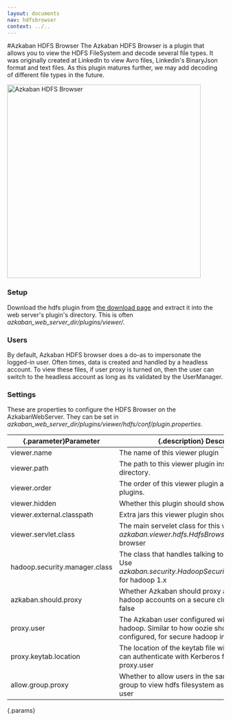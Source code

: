 ```yaml
---
layout: documents
nav: hdfsbrowser
context: ../..
---
```

#Azkaban HDFS Browser
The Azkaban HDFS Browser is a plugin that allows you to view the HDFS FileSystem and decode several file types.
It was originally created at LinkedIn to view Avro files, Linkedin's BinaryJson format and text files. As this
plugin matures further, we may add decoding of different file types in the future.

<img class="shadowimg" title="Azkaban HDFS Browser" src="./images/hdfsbrowser.png" ALT="Azkaban HDFS Browser" width="450" />

### Setup
Download the hdfs plugin from [the download page](../../downloads.html) and extract it into the web server's plugin's directory.
This is often _azkaban\_web\_server\_dir/plugins/viewer/_.

### Users
By default, Azkaban HDFS browser does a do-as to impersonate the logged-in user. Often times, data is created and handled by
a headless account. To view these files, if user proxy is turned on, then the user can switch to the headless account as long
as its validated by the UserManager.

### Settings

These are properties to configure the HDFS Browser on the AzkabanWebServer. They can be set in _azkaban\_web\_server\_dir/plugins/viewer/hdfs/conf/plugin.properties_.

|{.parameter}Parameter               |{.description} Description                                                       					|{.default}Default    |
|---------------------|-----------------------------------------------------------------------------------------------------------------|---------------------|
|viewer.name          | The name of this viewer plugin																					| HDFS               |
|viewer.path          | The path to this viewer plugin inside viewer directory.                           								| hdfs			    	|
|viewer.order         | The order of this viewer plugin amongst all viewer plugins.	                                              		| 1		             |
|viewer.hidden        | Whether this plugin should show up on the web UI.		                                                       	| false                |
|viewer.external.classpath | Extra jars this viewer plugin should load upon init.                                                        | extlib/\*			 |
|viewer.servlet.class| The main servelet class for this viewer plugin. Use _azkaban.viewer.hdfs.HdfsBrowserServlet_ for hdfs browser  	| 						|
|hadoop.security.manager.class | The class that handles talking to hadoop clusters.	Use _azkaban.security.HadoopSecurityManager\_H\_1\_0_ for hadoop 1.x |                 |
|azkaban.should.proxy          | Whether Azkaban should proxy as individual user hadoop accounts on a secure cluster, defaults to false	| false               |
|proxy.user          | The Azkaban user configured with kerberos and hadoop. Similar to how oozie should be configured, for secure hadoop installations | 			    	|
|proxy.keytab.location         | The location of the keytab file with which Azkaban can authenticate with Kerberos for the specified proxy.user			|                |
|allow.group.proxy          | Whether to allow users in the same headless user group to view hdfs filesystem as that headless user 	| false			    	|
{.params}


